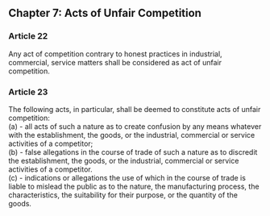 ## Chapter 7: Acts of Unfair Competition

### Article 22
Any act of competition contrary to honest practices in industrial, commercial, service matters shall be considered as act of unfair competition.

### Article 23
The following acts, in particular, shall be deemed to constitute acts of unfair competition:  
(a) - all acts of such a nature as to create confusion by any means whatever with the establishment, the goods, or the industrial, commercial or service activities of a competitor;  
(b) - false allegations in the course of trade of such a nature as to discredit the establishment, the goods, or the industrial, commercial or service activities of a competitor.  
(c) - indications or allegations the use of which in the course of trade is liable to mislead the public as to the nature, the manufacturing process, the characteristics, the suitability for their purpose, or the quantity of the goods.
